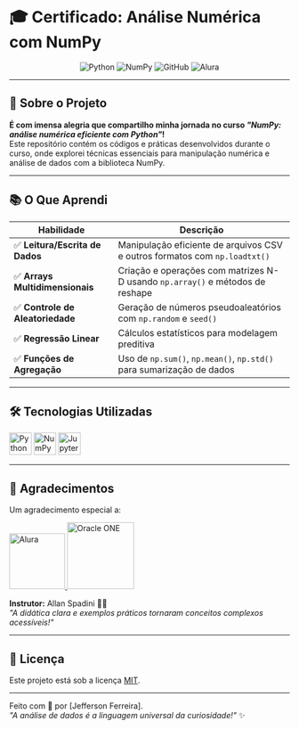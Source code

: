 # 🎓 Certificado: Análise Numérica com NumPy

<p align="center">
  <img src="https://img.shields.io/badge/Python-3776AB?style=for-the-badge&logo=python&logoColor=white" alt="Python">
  <img src="https://img.shields.io/badge/Numpy-013243?style=for-the-badge&logo=numpy&logoColor=white" alt="NumPy">
  <img src="https://img.shields.io/badge/GitHub-100000?style=for-the-badge&logo=github&logoColor=white" alt="GitHub">
  <img src="https://img.shields.io/badge/Alura-00C86F?style=for-the-badge&logo=&logoColor=white" alt="Alura">
</p>

---

## 🚀 Sobre o Projeto  
**É com imensa alegria que compartilho minha jornada no curso *"NumPy: análise numérica eficiente com Python"*!**  
Este repositório contém os códigos e práticas desenvolvidos durante o curso, onde explorei técnicas essenciais para manipulação numérica e análise de dados com a biblioteca NumPy.

---

## 📚 O Que Aprendi  

<div align="center">

| **Habilidade**                          | **Descrição**                                                                 |
|-----------------------------------------|-------------------------------------------------------------------------------|
| ✅ **Leitura/Escrita de Dados**          | Manipulação eficiente de arquivos CSV e outros formatos com `np.loadtxt()`    |
| ✅ **Arrays Multidimensionais**          | Criação e operações com matrizes N-D usando `np.array()` e métodos de reshape |
| ✅ **Controle de Aleatoriedade**         | Geração de números pseudoaleatórios com `np.random` e `seed()`                |
| ✅ **Regressão Linear**                  | Cálculos estatísticos para modelagem preditiva                                |
| ✅ **Funções de Agregação**              | Uso de `np.sum()`, `np.mean()`, `np.std()` para sumarização de dados          |

</div>

---

## 🛠 Tecnologias Utilizadas  
<div align="left">
  <img src="https://cdn.jsdelivr.net/gh/devicons/devicon/icons/python/python-original.svg" width="40" title="Python">
  <img src="https://cdn.jsdelivr.net/gh/devicons/devicon/icons/numpy/numpy-original.svg" width="40" title="NumPy">
  <img src="https://cdn.jsdelivr.net/gh/devicons/devicon/icons/jupyter/jupyter-original.svg" width="40" title="Jupyter">
</div>

---

## 🌟 Agradecimentos  
Um agradecimento especial a:  

<div align="left">
  <a href="https://www.alura.com.br/">
    <img src="https://www.alura.com.br/assets/img/home/alura-logo.1647533643.svg" width="100" alt="Alura">
  </a>
  <a href="https://www.oracle.com/br/education/oracle-next-education/">
    <img src="https://upload.wikimedia.org/wikipedia/commons/5/50/Oracle_logo.svg" width="120" alt="Oracle ONE">
  </a>
</div>

**Instrutor:** Allan Spadini 👨🏫  
*"A didática clara e exemplos práticos tornaram conceitos complexos acessíveis!"*

---

## 📄 Licença  
Este projeto está sob a licença [MIT](LICENSE).

--- 

Feito com 💙 por [Jefferson Ferreira].  
*"A análise de dados é a linguagem universal da curiosidade!"* ✨

